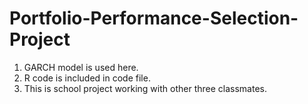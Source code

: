 # Portfolio-Performance-Selection-Project
1. GARCH model is used here.
2. R code is included in code file.
3. This is school project working with other three classmates.
